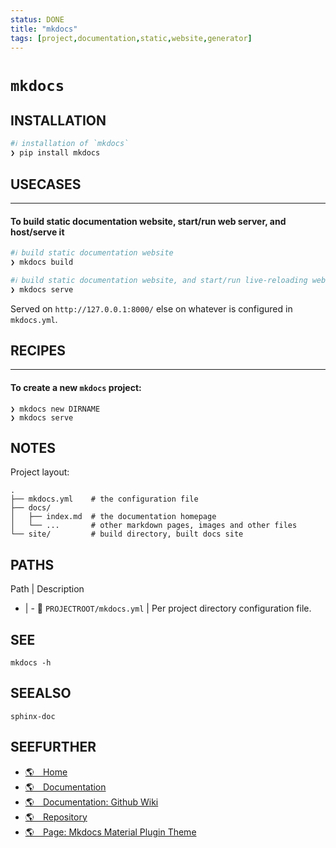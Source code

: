 ```yaml
---
status: DONE
title: "mkdocs"
tags: [project,documentation,static,website,generator]
---
```


# `mkdocs`

## INSTALLATION


```bash
#ℹ︎ installation of `mkdocs`
❯ pip install mkdocs
```


## USECASES

----
#### To build static documentation website, start/run web server, and host/serve it


```bash
#ℹ︎ build static documentation website
❯ mkdocs build
```



```bash
#ℹ︎ build static documentation website, and start/run live-reloading web server
❯ mkdocs serve
```


Served on `http://127.0.0.1:8000/` else on whatever is configured in `mkdocs.yml`.

## RECIPES

----
#### To create a new `mkdocs` project:

    ❯ mkdocs new DIRNAME
    ❯ mkdocs serve


## NOTES

Project layout:

    .
    ├── mkdocs.yml    # the configuration file
    ├── docs/
    │   ├── index.md  # the documentation homepage
    │   └── ...       # other markdown pages, images and other files
    └── site/         # build directory, built docs site

## PATHS

Path | Description
- | -
📂 `PROJECTROOT/mkdocs.yml` | Per project directory configuration file.

## SEE

    mkdocs -h

## SEEALSO

    sphinx-doc

## SEEFURTHER

- [🌎 Home](https://www.mkdocs.org/)
- [🌎 Documentation](https://www.mkdocs.org/)
- [🌎 Documentation: Github Wiki](https://github.com/mkdocs/mkdocs/wiki)
- [🌎 Repository](https://github.com/mkdocs/mkdocs)
- [🌎 Page: Mkdocs Material Plugin Theme](https://squidfunk.github.io/mkdocs-material/)
